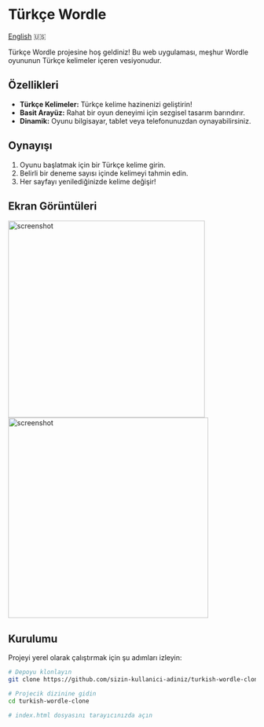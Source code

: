 # Türkçe Wordle

[English](README.md) 🇺🇸

Türkçe Wordle projesine hoş geldiniz! Bu web uygulaması, meşhur Wordle oyununun Türkçe kelimeler içeren vesiyonudur.

## Özellikleri

- **Türkçe Kelimeler:** Türkçe kelime hazinenizi geliştirin!
- **Basit Arayüz:** Rahat bir oyun deneyimi için sezgisel tasarım barındırır.
- **Dinamik:** Oyunu bilgisayar, tablet veya telefonunuzdan oynayabilirsiniz.

## Oynayışı

1. Oyunu başlatmak için bir Türkçe kelime girin.
2. Belirli bir deneme sayısı içinde kelimeyi tahmin edin.
3. Her sayfayı yenilediğinizde kelime değişir!

## Ekran Görüntüleri

<img src="https://github.com/berkcan25/berkcan25.github.io/assets/103621562/0b7df218-4f7c-4162-bba9-ab53e90ab6d8" alt="screenshot" width="400"/>
<img src="https://github.com/berkcan25/berkcan25.github.io/assets/103621562/374819dd-9f0b-4604-be78-21feeff275a0" alt="screenshot" width="407"/>

## Kurulumu

Projeyi yerel olarak çalıştırmak için şu adımları izleyin:

```bash
# Depoyu klonlayın
git clone https://github.com/sizin-kullanici-adiniz/turkish-wordle-clone.git

# Projecik dizinine gidin
cd turkish-wordle-clone

# index.html dosyasını tarayıcınızda açın
```
